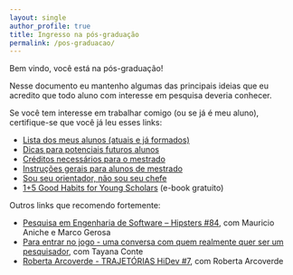 ```yaml
---
layout: single
author_profile: true
title: Ingresso na pós-graduação
permalink: /pos-graduacao/
---
```


Bem vindo, você está na pós-graduação!

Nesse documento eu mantenho algumas das principais ideias que eu acredito que todo aluno com interesse em pesquisa deveria conhecer.

Se você tem interesse em trabalhar comigo (ou se já é meu aluno), certifique-se que você já leu esses links:

- [Lista dos meus alunos (atuais e já formados)](/students)
- [Dicas para potenciais futuros alunos](/pos-graduacao/prospective-students/)
- [Créditos necessários para o mestrado](/pos-graduacao/creditos/)
- [Instruções gerais para alunos de mestrado](/pos-graduacao/instrucoes/)
- [Sou seu orientador, não sou seu chefe](/pos-graduacao/nao-sou-seu-chefe)
- [1+5 Good Habits for Young Scholars](/books/good-research-habits/) (e-book gratuito)

Outros links que recomendo fortemente:

- [Pesquisa em Engenharia de Software – Hipsters #84](https://hipsters.tech/pesquisa-em-engenharia-de-software-hipsters-84/), com Mauricio Aniche e Marco Gerosa
- [Para entrar no jogo - uma conversa com quem realmente quer ser um pesquisador](https://www.youtube.com/watch?v=6Whq07GegI4), com Tayana Conte
- [Roberta Arcoverde - TRAJETÓRIAS HiDev #7](https://anchor.fm/hidevpodcast/episodes/Roberta-Arcoverde---TRAJETRIAS-7-er19ce), com Roberta Arcoverde
